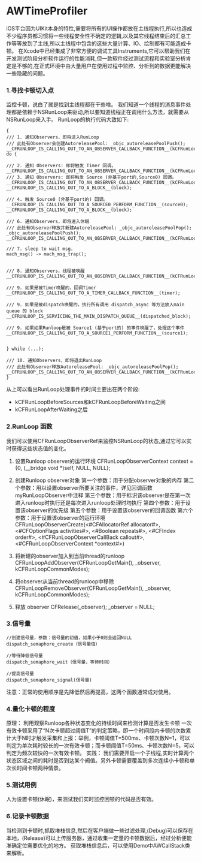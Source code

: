 # AWTimeProfiler

iOS平台因为UIKit本身的特性,需要将所有的UI操作都放在主线程执行,所以也造成不少程序员都习惯将一些线程安全性不确定的逻辑,以及其它线程结束后的汇总工作等等放到了主线,所以主线程中包含的这些大量计算、IO、绘制都有可能造成卡顿。
在Xcode中已经集成了非常方便的调试工具Instruments,它可以帮助我们在开发测试阶段分析软件运行的性能消耗,但一款软件经过测试流程和实验室分析肯定是不够的,在正式环境中由大量用户在使用过程中监控、分析到的数据更能解决一些隐藏的问题。

### 1.寻找卡顿切入点
监控卡顿，说白了就是找到主线程都在干些啥。 我们知道一个线程的消息事件处理都是依赖于NSRunLoop来驱动,所以要知道线程正在调用什么方法，就需要从NSRunLoop来入手。
RunLoop的执行代码大致如下:
```objc
{
/// 1. 通知Observers，即将进入RunLoop
/// 此处有Observer会创建AutoreleasePool: _objc_autoreleasePoolPush();
__CFRUNLOOP_IS_CALLING_OUT_TO_AN_OBSERVER_CALLBACK_FUNCTION__(kCFRunLoopEntry);
do {

/// 2. 通知 Observers: 即将触发 Timer 回调。
__CFRUNLOOP_IS_CALLING_OUT_TO_AN_OBSERVER_CALLBACK_FUNCTION__(kCFRunLoopBeforeTimers);
/// 3. 通知 Observers: 即将触发 Source (非基于port的,Source0) 回调。
__CFRUNLOOP_IS_CALLING_OUT_TO_AN_OBSERVER_CALLBACK_FUNCTION__(kCFRunLoopBeforeSources);
__CFRUNLOOP_IS_CALLING_OUT_TO_A_BLOCK__(block);

/// 4. 触发 Source0 (非基于port的) 回调。
__CFRUNLOOP_IS_CALLING_OUT_TO_A_SOURCE0_PERFORM_FUNCTION__(source0);
__CFRUNLOOP_IS_CALLING_OUT_TO_A_BLOCK__(block);

/// 6. 通知Observers，即将进入休眠
/// 此处有Observer释放并新建AutoreleasePool: _objc_autoreleasePoolPop(); _objc_autoreleasePoolPush();
__CFRUNLOOP_IS_CALLING_OUT_TO_AN_OBSERVER_CALLBACK_FUNCTION__(kCFRunLoopBeforeWaiting);

/// 7. sleep to wait msg.
mach_msg() -> mach_msg_trap();


/// 8. 通知Observers，线程被唤醒
__CFRUNLOOP_IS_CALLING_OUT_TO_AN_OBSERVER_CALLBACK_FUNCTION__(kCFRunLoopAfterWaiting);

/// 9. 如果是被Timer唤醒的，回调Timer
__CFRUNLOOP_IS_CALLING_OUT_TO_A_TIMER_CALLBACK_FUNCTION__(timer);

/// 9. 如果是被dispatch唤醒的，执行所有调用 dispatch_async 等方法放入main queue 的 block
__CFRUNLOOP_IS_SERVICING_THE_MAIN_DISPATCH_QUEUE__(dispatched_block);

/// 9. 如果如果Runloop是被 Source1 (基于port的) 的事件唤醒了，处理这个事件
__CFRUNLOOP_IS_CALLING_OUT_TO_A_SOURCE1_PERFORM_FUNCTION__(source1);


} while (...);

/// 10. 通知Observers，即将退出RunLoop
/// 此处有Observer释放AutoreleasePool: _objc_autoreleasePoolPop();
__CFRUNLOOP_IS_CALLING_OUT_TO_AN_OBSERVER_CALLBACK_FUNCTION__(kCFRunLoopExit);
}

```

从上可以看出RunLoop处理事件的时间主要出在两个阶段:
+ kCFRunLoopBeforeSources和kCFRunLoopBeforeWaiting之间
+ kCFRunLoopAfterWaiting之后


### 2.RunLoop 函数
我们可以使用CFRunLoopObserverRef来监控NSRunLoop的状态,通过它可以实时获得这些状态值的变化。
1. 设置Runloop observer的运行环境
CFRunLoopObserverContext context = {0, (__bridge void *)self, NULL, NULL};


2. 创建Runloop observer对象
第一个参数：用于分配observer对象的内存
第二个参数：用以设置observer所要关注的事件，详见回调函数myRunLoopObserver中注释
第三个参数：用于标识该observer是在第一次进入runloop时执行还是每次进入runloop处理时均执行
第四个参数：用于设置该observer的优先级
第五个参数：用于设置该observer的回调函数
第六个参数：用于设置该observer的运行环境
CFRunLoopObserverCreate(<#CFAllocatorRef allocator#>, <#CFOptionFlags activities#>, <#Boolean repeats#>, <#CFIndex order#>, <#CFRunLoopObserverCallBack callout#>, <#CFRunLoopObserverContext *context#>)


3. 将新建的observer加入到当前thread的runloop
CFRunLoopAddObserver(CFRunLoopGetMain(), _observer, kCFRunLoopCommonModes);


4. 将observer从当前thread的runloop中移除
CFRunLoopRemoveObserver(CFRunLoopGetMain(), _observer, kCFRunLoopCommonModes);


5. 释放 observer
CFRelease(_observer); _observer = NULL;

### 3.信号量
```objc
//创建信号量，参数：信号量的初值，如果小于0则会返回NULL
dispatch_semaphore_create（信号量值）

//等待降低信号量
dispatch_semaphore_wait（信号量，等待时间）

//提高信号量
dispatch_semaphore_signal(信号量)

```
注意：正常的使用顺序是先降低然后再提高，这两个函数通常成对使用。

### 4.量化卡顿的程度
原理：
利用观察Runloop各种状态变化的持续时间来检测计算是否发生卡顿
一次有效卡顿采用了“N次卡顿超过阈值T”的判定策略，即一个时间段内卡顿的次数累计大于N时才触发采集和上报：举例，卡顿阈值T=500ms、卡顿次数N=1，可以判定为单次耗时较长的一次有效卡顿；而卡顿阈值T=50ms、卡顿次数N=5，可以判定为频次较快的一次有效卡顿。
实践：
我们需要开启一个子线程,实时计算两个状态区域之间的耗时是否到达某个阀值。另外卡顿需要覆盖到多次连续小卡顿和单次长时间卡顿两种情景。

### 5.测试用例
人为设置卡顿(休眠)，来测试我们实时监控困顿的代码是否有效。

### 6.记录卡顿数据
当检测到卡顿时,抓取堆栈信息,然后在客户端做一些过滤处理,(Debug)可以保存在本地，(Release)可以上传服务器，通过收集一定量的卡顿数据后，经过分析便能准确定位需要优化的地方。
获取堆栈信息后，可以使用Demo中AWCallStack类来解析。
